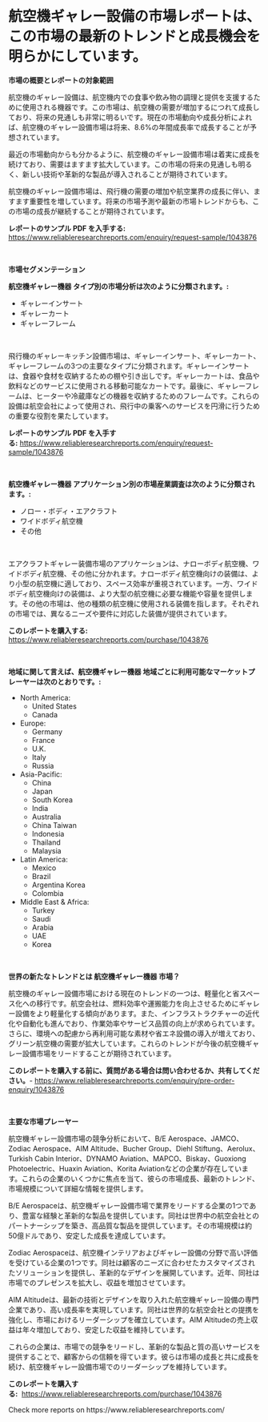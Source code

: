<p><h1>航空機ギャレー設備の市場レポートは、この市場の最新のトレンドと成長機会を明らかにしています。</h1></p><p><strong>市場の概要とレポートの対象範囲</strong></p>
<p><p>航空機のギャレー設備は、航空機内での食事や飲み物の調理と提供を支援するために使用される機器です。この市場は、航空機の需要が増加するにつれて成長しており、将来の見通しも非常に明るいです。現在の市場動向や成長分析によれば、航空機のギャレー設備市場は将来、8.6%の年間成長率で成長することが予想されています。</p><p>最近の市場動向からも分かるように、航空機のギャレー設備市場は着実に成長を続けており、需要はますます拡大しています。この市場の将来の見通しも明るく、新しい技術や革新的な製品が導入されることが期待されています。</p><p>航空機のギャレー設備市場は、飛行機の需要の増加や航空業界の成長に伴い、ますます重要性を増しています。将来の市場予測や最新の市場トレンドからも、この市場の成長が継続することが期待されています。</p></p>
<p><strong>レポートのサンプル PDF を入手する:</strong> <a href="https://www.reliableresearchreports.com/enquiry/request-sample/1043876">https://www.reliableresearchreports.com/enquiry/request-sample/1043876</a></p>
<p>&nbsp;</p>
<p><strong>市場セグメンテーション</strong></p>
<p><strong>航空機ギャレー機器 タイプ別の市場分析は次のように分類されます。:</strong></p>
<p><ul><li>ギャレーインサート</li><li>ギャレーカート</li><li>ギャレーフレーム</li></ul></p>
<p>&nbsp;</p>
<p><p>飛行機のギャレーキッチン設備市場は、ギャレーインサート、ギャレーカート、ギャレーフレームの3つの主要なタイプに分類されます。ギャレーインサートは、食器や食材を収納するための棚や引き出しです。ギャレーカートは、食品や飲料などのサービスに使用される移動可能なカートです。最後に、ギャレーフレームは、ヒーターや冷蔵庫などの機器を収納するためのフレームです。これらの設備は航空会社によって使用され、飛行中の乗客へのサービスを円滑に行うための重要な役割を果たしています。</p></p>
<p><strong>レポートのサンプル PDF を入手する:</strong>&nbsp;<a href="https://www.reliableresearchreports.com/enquiry/request-sample/1043876">https://www.reliableresearchreports.com/enquiry/request-sample/1043876</a></p>
<p>&nbsp;</p>
<p><strong> 航空機ギャレー機器 アプリケーション別の市場産業調査は次のように分類されます。:</strong></p>
<p><ul><li>ノロー・ボディ・エアクラフト</li><li>ワイドボディ航空機</li><li>その他</li></ul></p>
<p>&nbsp;</p>
<p><p>エアクラフトギャレー装備市場のアプリケーションは、ナローボディ航空機、ワイドボディ航空機、その他に分かれます。ナローボディ航空機向けの装備は、より小型の航空機に適しており、スペース効率が重視されています。一方、ワイドボディ航空機向けの装備は、より大型の航空機に必要な機能や容量を提供します。その他の市場は、他の種類の航空機に使用される装備を指します。それぞれの市場では、異なるニーズや要件に対応した装備が提供されています。</p></p>
<p><strong>このレポートを購入する:</strong>&nbsp; <a href="https://www.reliableresearchreports.com/purchase/1043876">https://www.reliableresearchreports.com/purchase/1043876</a></p>
<p>&nbsp;</p>
<p><strong>地域に関して言えば、航空機ギャレー機器 地域ごとに利用可能なマーケットプレーヤーは次のとおりです。:</strong></p>
<p><ul>
    <li>
        North America:
        <ul>
            <li>United States</li>
            <li>Canada</li>
        </ul>
    </li>
    <li>
        Europe:
        <ul>
            <li>Germany</li>
            <li>France</li>
            <li>U.K.</li>
            <li>Italy</li>
            <li>Russia</li>
        </ul>
    </li>
    <li>
        Asia-Pacific:
        <ul>
            <li>China</li>
            <li>Japan</li>
            <li>South Korea</li>
            <li>India</li>
            <li>Australia</li>
            <li>China Taiwan</li>
            <li>Indonesia</li>
            <li>Thailand</li>
            <li>Malaysia</li>
        </ul>
    </li>
    <li>
        Latin America:
        <ul>
            <li>Mexico</li>
            <li>Brazil</li>
            <li>Argentina Korea</li>
            <li>Colombia</li>
        </ul>
    </li>
    <li>
        Middle East & Africa:
        <ul>
            <li>Turkey</li>
            <li>Saudi</li>
            <li>Arabia</li>
            <li>UAE</li>
            <li>Korea</li>
        </ul>
    </li>
    </ul></p>
<p>&nbsp;</p>
<p><strong>世界の新たなトレンドとは 航空機ギャレー機器 市場？</strong></p>
<p><p>航空機のギャレー設備市場における現在のトレンドの一つは、軽量化と省スペース化への移行です。航空会社は、燃料効率や運搬能力を向上させるためにギャレー設備をより軽量化する傾向があります。また、インフラストラクチャーの近代化や自動化も進んでおり、作業効率やサービス品質の向上が求められています。さらに、環境への配慮から再利用可能な素材や省エネ設備の導入が増えており、グリーン航空機の需要が拡大しています。これらのトレンドが今後の航空機ギャレー設備市場をリードすることが期待されています。</p></p>
<p><strong>このレポートを購入する前に、質問がある場合は問い合わせるか、共有してください。</strong>- <a href="https://www.reliableresearchreports.com/enquiry/pre-order-enquiry/1043876">https://www.reliableresearchreports.com/enquiry/pre-order-enquiry/1043876</a></p>
<p>&nbsp;</p>
<p><strong>主要な市場プレーヤー</strong></p>
<p><p>航空機ギャレー設備市場の競争分析において、B/E Aerospace、JAMCO、Zodiac Aerospace、AIM Altitude、Bucher Group、Diehl Stiftung、Aerolux、Turkish Cabin Interior、DYNAMO Aviation、MAPCO、Biskay、Guoxiong Photoelectric、Huaxin Aviation、Korita Aviationなどの企業が存在しています。これらの企業のいくつかに焦点を当て、彼らの市場成長、最新のトレンド、市場規模について詳細な情報を提供します。</p><p>B/E Aerospaceは、航空機ギャレー設備市場で業界をリードする企業の1つであり、豊富な経験と革新的な製品を提供しています。同社は世界中の航空会社とのパートナーシップを築き、高品質な製品を提供しています。その市場規模は約50億ドルであり、安定した成長を達成しています。</p><p>Zodiac Aerospaceは、航空機インテリアおよびギャレー設備の分野で高い評価を受けている企業の1つです。同社は顧客のニーズに合わせたカスタマイズされたソリューションを提供し、革新的なデザインを展開しています。近年、同社は市場でのプレゼンスを拡大し、収益を増加させています。</p><p>AIM Altitudeは、最新の技術とデザインを取り入れた航空機ギャレー設備の専門企業であり、高い成長率を実現しています。同社は世界的な航空会社との提携を強化し、市場におけるリーダーシップを確立しています。AIM Altitudeの売上収益は年々増加しており、安定した収益を維持しています。</p><p>これらの企業は、市場での競争をリードし、革新的な製品と質の高いサービスを提供することで、顧客からの信頼を得ています。彼らは市場の成長と共に成長を続け、航空機ギャレー設備市場でのリーダーシップを維持しています。</p></p>
<p><strong>このレポートを購入する:</strong>&nbsp;&nbsp;<a href="https://www.reliableresearchreports.com/purchase/1043876">https://www.reliableresearchreports.com/purchase/1043876</a></p>
<p>Check more reports on https://www.reliableresearchreports.com/</p>